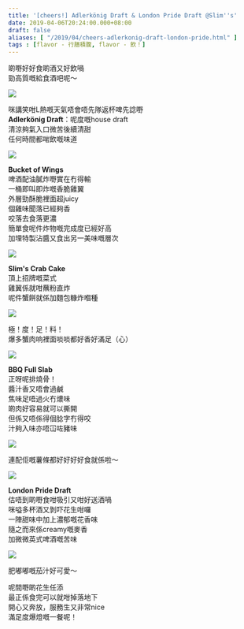 ```yaml
---
title: '[cheers!] Adlerkönig Draft & London Pride Draft @Slim''s'
date: 2019-04-06T20:24:00.000+08:00
draft: false
aliases: [ "/2019/04/cheers-adlerkonig-draft-london-pride.html" ]
tags : [flavor - 行膳積腹, flavor - 飲！]
---
```


啲嘢好好食啲酒又好飲喎  
勁高質嘅給食酒吧呢～  

![](https://4.bp.blogspot.com/-B00Sp5d-2bI/XKiZI9GxRHI/AAAAAAAAIbU/QJRydRn7ptcRVMehqKIyYezDBotOj43DACLcBGAs/s640/IMG_20181225_203052.jpg)

咪講笑咁L熱嘅天氣唔會唔先隊返杯啤先諗嘢  
**Adlerkönig Draft**：呢度嘅house draft  
清涼夠氣入口微苦後續清甜  
任何時間都啱飲嘅味道  

![](https://2.bp.blogspot.com/-o_pLZZKARRQ/XKiZQbUxu9I/AAAAAAAAIbY/6qFWttALbcA48rlcUVYuAlQOX6IFS5tDgCLcBGAs/s640/IMG_20181225_204237.jpg)

**Bucket of Wings**  
啤酒配油膩炸嘢實在冇得輸  
一桶即叫即炸嘅香脆雞翼  
外層勁酥脆裡面超juicy  
個雞味聞落已經夠香  
咬落去食落更濃  
簡單食呢件炸物嘅完成度已經好高  
加埋特製沾醬又食出另一美味嘅層次  

![](https://1.bp.blogspot.com/-MhYj18QS_pQ/XKiZXK5h9fI/AAAAAAAAIbc/79EN6glJxK42yxAjNEftG1FZLyTkJCaVQCLcBGAs/s640/IMG_20181225_205820.jpg)

**Slim's Crab Cake**  
頂上招牌嘅菜式  
雞翼係就咁蘸粉直炸  
呢件蟹餅就係加麵包糠炸嗰種  

![](https://2.bp.blogspot.com/-D_b9-lTaUwk/XKiZh4oR4aI/AAAAAAAAIbk/U32-b-DK6zYhYvr32AIWCq6_ZYEnyGlGACLcBGAs/s640/IMG_20181225_210003.jpg)

極！度！足！料！  
爆多蟹肉响裡面啖啖都好香好滿足（心）  

![](https://1.bp.blogspot.com/-oBiXYhRacbs/XKiZp0NvbzI/AAAAAAAAIbs/zobZSWG6s0MffHAC-cjZqWKowrt6sMX1QCLcBGAs/s640/IMG_20181225_210101.jpg)

**BBQ Full Slab**  
正呀呢排燒骨！  
醬汁香又唔會過鹹  
焦味足唔過火冇燶味  
啲肉好容易就可以撕開  
但係又唔係得個腍字冇得咬  
汁夠入味亦唔冚咗豬味  

![](https://4.bp.blogspot.com/-D9GfJM8UhUo/XKiZ09ChYiI/AAAAAAAAIb4/iQ4mIC1OfS04kJlXI85lYHpBaRXDGWvAACLcBGAs/s640/IMG_20181225_210125.jpg)

連配佢嘅薯條都好好好好食就係啦～  

![](https://3.bp.blogspot.com/-93TLzOrKKH4/XKiZ7kcWwvI/AAAAAAAAIcA/YOUSE0Yl-8Udz2ubqKxqYQOE4b-iv_NrwCLcBGAs/s640/IMG_20181225_211119.jpg)

**London Pride Draft**  
估唔到啲嘢食咁吸引又咁好送酒喎  
咪嗌多杯酒又剝吓花生咁囉  
一陣甜味中加上濃郁嘅花香味  
隨之而來係creamy嘅麥香  
加微微英式啤酒嘅苦味  

![](https://4.bp.blogspot.com/-vqhJ07CwRPY/XKiaCr5u4GI/AAAAAAAAIcE/Tlspp-aknr0N_KroqjbxHa2cTpC63FY9QCLcBGAs/s640/IMG_20181225_203532.jpg)

肥嘟嘟嘅茄汁好可愛～  
  
呢間嘢啲花生任添  
最正係食完可以就咁掉落地下  
開心又奔放，服務生又非常nice  
滿足度爆燈嘅一餐呢！